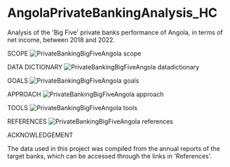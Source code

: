 # AngolaPrivateBankingAnalysis_HC
Analysis of the 'Big Five' private banks performance of Angola, in terms of net income, between 2018 and 2022.

SCOPE
![PrivateBankingBigFiveAngola scope](https://github.com/domingosdeeulariadumba/AngolaPrivateBankingAnalysis_HC/assets/110714056/d6796a50-cbb5-4d35-8e3c-28d5f9f36e43)

DATA DICTIONARY
![PrivateBankingBigFiveAngola datadictionary](https://github.com/domingosdeeulariadumba/AngolaPrivateBankingAnalysis_HC/assets/110714056/295a0446-2314-4e06-abe2-8cbbfe4ac1f7)

GOALS
![PrivateBankingBigFiveAngola goals](https://github.com/domingosdeeulariadumba/AngolaPrivateBankingAnalysis_HC/assets/110714056/6e20ba0c-9d47-487f-bc19-292761f8fb52)

APPROACH
![PrivateBankingBigFiveAngola approach](https://github.com/domingosdeeulariadumba/AngolaPrivateBankingAnalysis_HC/assets/110714056/120a6359-0bf3-44a6-942e-b48564f126e2)

TOOLS
![PrivateBankingBigFiveAngola tools](https://github.com/domingosdeeulariadumba/AngolaPrivateBankingAnalysis_HC/assets/110714056/97d52b4d-7bad-4bf0-818a-5462db498cda)

REFERENCES
![PrivateBankingBigFiveAngola references](https://github.com/domingosdeeulariadumba/AngolaPrivateBankingAnalysis_HC/assets/110714056/dda69d81-24d0-4d99-b17d-ac76be49141b)


ACKNOWLEDGEMENT

The data used in this project was compiled from the annual reports of the target banks, which can be accessed through the links in 'References'.
